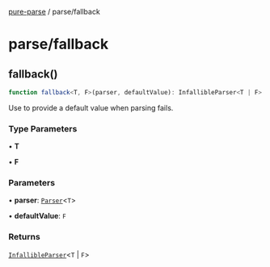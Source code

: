[pure-parse](../modules.md) / parse/fallback

# parse/fallback

## fallback()

```ts
function fallback<T, F>(parser, defaultValue): InfallibleParser<T | F>
```

Use to provide a default value when parsing fails.

### Type Parameters

• **T**

• **F**

### Parameters

• **parser**: [`Parser`](parse.md#parsert)\<`T`\>

• **defaultValue**: `F`

### Returns

[`InfallibleParser`](parse.md#infallibleparsert)\<`T` \| `F`\>
